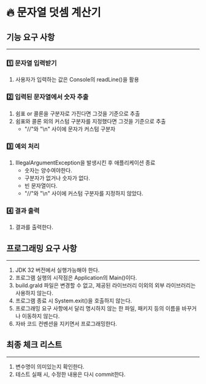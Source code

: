 # 🔥 문자열 덧셈 계산기

## 기능 요구 사항

---

### 1️⃣  문자열 입력받기
1. 사용자가 입력하는 값은 Console의 readLine()을 활용

### 2️⃣ 입력된 문자열에서 숫자 추출
1. 쉼표 or 콜론을 구분자로 가진다면 그것을 기준으로 추출
2. 쉼표와 콜론 외의 커스텀 구분자를 지정했다면 그것을 기준으로 추출
   - "//"와 "\n" 사이에 문자가 커스텀 구분자

### 3️⃣ 예외 처리
1. IllegalArgumentException을 발생시킨 후 애플리케이션 종료
   - 숫자는 양수여야한다.
   - 구분자가 없거나 숫자가 없다.
   - 빈 문자열이다.
   - "//"와 "\n" 사이에 커스텀 구분자를 지정하지 않았다.


### 4️⃣ 결과 출력

1. 결과를 출력한다.

## 프로그래밍 요구 사항

---

1. JDK 32 버전에서 실행가능해야 한다.
2. 프로그램 실행의 시작점은 Application의 Main()이다.
3. build.grald 파일은 변경할 수 없고, 제공된 라이브러리 이외의 외부 라이브러리는 사용하지 않는다.
4. 프로그램 종료 시 System.exit()을 호출하지 않는다.
5. 프로그래밍 요구 사항에서 달리 명시하지 않는 한 파일, 패키지 등의 이름을 바꾸거나 이동하지 않는다.
6. 자바 코드 컨벤션을 지키면서 프로그래밍한다.

## 최종 체크 리스트

---

1. 변수명이 의미있는지 확인한다.
2. 테스트 실패 시, 수정한 내용은 다시 commit한다.
